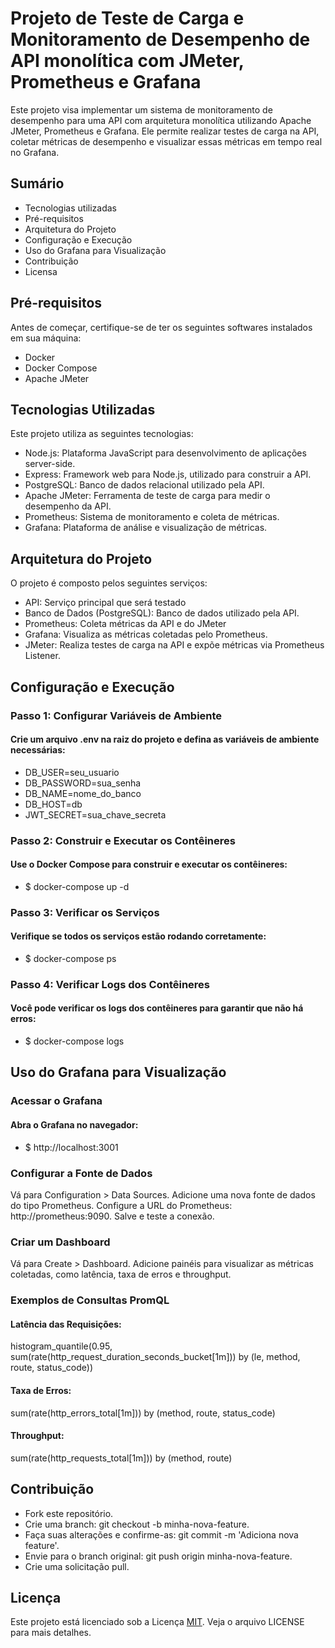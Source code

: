 # Projeto de Teste de Carga e Monitoramento de Desempenho de API monolítica com JMeter, Prometheus e Grafana

Este projeto visa implementar um sistema de monitoramento de desempenho para uma API com arquitetura monolítica utilizando Apache JMeter, Prometheus e Grafana. Ele permite realizar testes de carga na API, coletar métricas de desempenho e visualizar essas métricas em tempo real no Grafana.


## Sumário
- Tecnologias utilizadas
- Pré-requisitos
- Arquitetura do Projeto
- Configuração e Execução
- Uso do Grafana para Visualização
- Contribuição
- Licensa


## Pré-requisitos
Antes de começar, certifique-se de ter os seguintes softwares instalados em sua máquina:
- Docker
- Docker Compose
- Apache JMeter

## Tecnologias Utilizadas
Este projeto utiliza as seguintes tecnologias:
- Node.js: Plataforma JavaScript para desenvolvimento de aplicações server-side.
- Express: Framework web para Node.js, utilizado para construir a API.
- PostgreSQL: Banco de dados relacional utilizado pela API.
- Apache JMeter: Ferramenta de teste de carga para medir o desempenho da API.
- Prometheus: Sistema de monitoramento e coleta de métricas.
- Grafana: Plataforma de análise e visualização de métricas.

## Arquitetura do Projeto
O projeto é composto pelos seguintes serviços:
- API: Serviço principal que será testado
- Banco de Dados (PostgreSQL): Banco de dados utilizado pela API.
- Prometheus: Coleta métricas da API e do JMeter 
- Grafana: Visualiza as métricas coletadas pelo Prometheus.
- JMeter: Realiza testes de carga na API e expõe métricas via Prometheus Listener.

## Configuração e Execução
### Passo 1: Configurar Variáveis de Ambiente
#### Crie um arquivo .env na raiz do projeto e defina as variáveis de ambiente necessárias:
- DB_USER=seu_usuario
- DB_PASSWORD=sua_senha
- DB_NAME=nome_do_banco
- DB_HOST=db
- JWT_SECRET=sua_chave_secreta

### Passo 2: Construir e Executar os Contêineres
#### Use o Docker Compose para construir e executar os contêineres:
- $ docker-compose up -d

### Passo 3: Verificar os Serviços
#### Verifique se todos os serviços estão rodando corretamente:
- $ docker-compose ps

### Passo 4: Verificar Logs dos Contêineres
#### Você pode verificar os logs dos contêineres para garantir que não há erros:
- $ docker-compose logs




## Uso do Grafana para Visualização
### Acessar o Grafana
#### Abra o Grafana no navegador:
- $ http://localhost:3001

### Configurar a Fonte de Dados

Vá para Configuration > Data Sources.
Adicione uma nova fonte de dados do tipo Prometheus.
Configure a URL do Prometheus: http://prometheus:9090.
Salve e teste a conexão.

### Criar um Dashboard
Vá para Create > Dashboard.
Adicione painéis para visualizar as métricas coletadas, como latência, taxa de erros e throughput.

### Exemplos de Consultas PromQL
#### Latência das Requisições: 
histogram_quantile(0.95, sum(rate(http_request_duration_seconds_bucket[1m])) by (le, method, route, status_code))

#### Taxa de Erros: 
sum(rate(http_errors_total[1m])) by (method, route, status_code)


#### Throughput:
sum(rate(http_requests_total[1m])) by (method, route)






## Contribuição

- Fork este repositório.
- Crie uma branch: git checkout -b minha-nova-feature.
- Faça suas alterações e confirme-as: git commit -m 'Adiciona nova feature'.
- Envie para o branch original: git push origin minha-nova-feature.
- Crie uma solicitação pull.
## Licença

Este projeto está licenciado sob a Licença [MIT](https://choosealicense.com/licenses/mit/).
Veja o arquivo LICENSE para mais detalhes.

